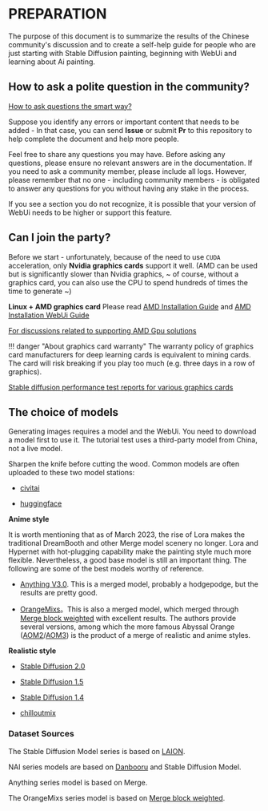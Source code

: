 # PREPARATION

The purpose of this document is to summarize the results of the Chinese community's discussion and to create a self-help guide for people who are just starting with Stable Diffusion painting, beginning with WebUi and learning about Ai painting.

## How to ask a polite question in the community?

[How to ask questions the smart way?](http://www.catb.org/~esr/faqs/smart-questions.html)

Suppose you identify any errors or important content that needs to be added - In that case, you can send **Issue** or submit **Pr** to this repository to help complete the document and help more people.

Feel free to share any questions you may have. Before asking any questions, please ensure no relevant answers are in the documentation. If you need to ask a community member, please include all logs. However, please remember that no one - including community members - is obligated to answer any questions for you without having any stake in the process.

If you see a section you do not recognize, it is possible that your version of WebUi needs to be higher or support this feature.

## Can I join the party?

Before we start - unfortunately, because of the need to use `CUDA` acceleration, only **Nvidia graphics cards** support it well. (AMD can be used but is significantly slower than Nvidia graphics, ~ of course, without a graphics card, you can also use the CPU to spend hundreds of times the time to generate ~)

**Linux + AMD graphics card** Please read [AMD Installation Guide](https://rentry.org/ayymd-stable-diffustion-v1_4-guide) and [AMD Installation WebUi Guide](https://github.com/AUTOMATIC1111/stable-diffusion-webui/wiki/Install-and-Run-on-AMD-GPUs)

[For discussions related to supporting AMD Gpu solutions](https://github.com/AUTOMATIC1111/stable-diffusion-webui/discussions/1046)

!!! danger "About graphics card warranty"
    The warranty policy of graphics card manufacturers for deep learning cards is equivalent to mining cards.
    The card will risk breaking if you play too much (e.g. three days in a row of graphics).

[Stable diffusion performance test reports for various graphics cards](https://docs.google.com/spreadsheets/d/1Zlv4UFiciSgmJZncCujuXKHwc4BcxbjbSBg71-SdeNk/edit#gid=0)

## The choice of models

Generating images requires a model and the WebUi. You need to download a model first to use it. The tutorial test uses a third-party model from China, not a live model.

Sharpen the knife before cutting the wood. Common models are often uploaded to these two model stations:

- [civitai](https://civitai.com/)

- [huggingface](https://huggingface.co/)

**Anime style**

It is worth mentioning that as of March 2023, the rise of Lora makes the traditional DreamBooth and other Merge model scenery no longer. Lora and Hypernet with hot-plugging capability make the painting style much more flexible. Nevertheless, a good base model is still an important thing. The following are some of the best models worthy of reference.

- [Anything V3.0](https://huggingface.co/andite/anything-v4.0/tree/main). This is a merged model, probably a hodgepodge, but the results are pretty good.

- [OrangeMixs](https://huggingface.co/WarriorMama777/OrangeMixs)。This is also a merged model, which merged through [Merge block weighted](https://github.com/bbc-mc/sdweb-merge-block-weighted-gui) with excellent results. The authors provide several versions, among which the more famous Abyssal Orange ([AOM2](https://huggingface.co/WarriorMama777/OrangeMixs/tree/main/Models/AbyssOrangeMix2)/[AOM3](https://huggingface.co/WarriorMama777/OrangeMixs/tree/main/Models/AbyssOrangeMix3)) is the product of a merge of realistic and anime styles.

**Realistic style**

- [Stable Diffusion 2.0](https://stability.ai/blog/stable-diffusion-v2-release)

- [Stable Diffusion 1.5](https://huggingface.co/runwayml/stable-diffusion-v1-5)

- [Stable Diffusion 1.4](https://huggingface.co/CompVis/stable-diffusion-v1-4)

- [chilloutmix](https://civitai.com/models/6424/chilloutmix)

### Dataset Sources

The Stable Diffusion Model series is based on [LAION](https://laion.ai/).

NAI series models are based on [Danbooru](danbooru.donmai.us/)  and Stable Diffusion Model.

Anything series model is based on Merge.

The OrangeMixs series model is based on [Merge block weighted](https://github.com/bbc-mc/sdweb-merge-block-weighted-gui).
